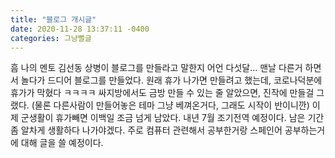 ```yaml
---
title: "블로그 개시글"
date: 2020-11-28 13:37:11 -0400
categories: 그냥뻘글
---
```


흠 나의 멘토 김선동 상병이 블로그를 만들라고 말한지 어언 다섯달... 
맨날 다른거 하면서 놀다가 드디어 블로그를 만들었다. 
원래 휴가 나가면 만들려고 했는데, 코로나덕분에 휴가가 막혔다 ㅋㅋㅋㅋ
싸지방에서도 금방 만들 수 있는 줄 알았으면, 진작에 만들걸 그랬다.
(물론 다른사람이 만들어놓은 테마 그냥 베껴온거다, 그래도 시작이 반이니깐)
이제 군생활이 휴가빼면 이백일 조금 넘게 남았다. 내년 7월 조기전역 예정이다.
남은 기간 좀 알차게 생활하다 나가야겠다. 
주로 컴퓨터 관련해서 공부한거랑 스페인어 공부하는거에 대해 글을 쓸 예정이다.
